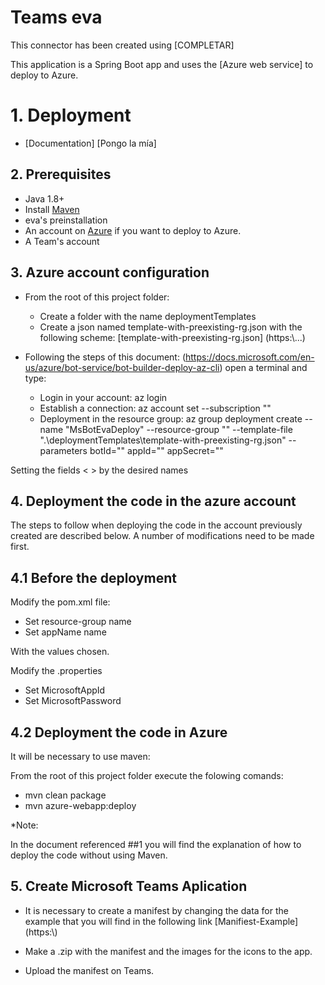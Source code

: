 # Teams eva

This connector has been created using  [COMPLETAR]

This application is a Spring Boot app and uses the [Azure web service] to deploy to Azure.

# 1. Deployment

- [Documentation] [Pongo la mía]

## 2. Prerequisites

- Java 1.8+
- Install [Maven](https://maven.apache.org/)
- eva's preinstallation
- An account on [Azure](https://azure.microsoft.com) if you want to deploy to Azure.
- A Team's account

## 3. Azure account configuration

- From the root of this project folder: 
  - Create a folder with the name deploymentTemplates
  - Create a json named template-with-preexisting-rg.json with the following scheme: [template-with-preexisting-rg.json] (https:\\...)
  
- Following the steps of this document: (https://docs.microsoft.com/en-us/azure/bot-service/bot-builder-deploy-az-cli) open a terminal and type: 

  - Login in your account: az login 
  - Establish a connection: az account set --subscription "<azure-subscription>" 
  - Deployment in the resource group: az group deployment create --name "MsBotEvaDeploy" --resource-group "<groupname>" --template-file ".\deploymentTemplates\template-with-preexisting-rg.json" --parameters botId="<botname>" appId="<appid>" appSecret="<appsecret>" 

Setting the fields < > by the desired names 

## 4. Deployment the code in the azure account
The steps to follow when deploying the code in the account previously created are described below. A number of modifications need to be made first.
## 4.1 Before the deployment

Modify the pom.xml file:

 - Set resource-group name 
 - Set appName name
 
With the values chosen.

Modify the .properties 

 - Set MicrosoftAppId 
 - Set MicrosoftPassword
	
## 4.2 Deployment the code in Azure

It will be necessary to use maven:

From the root of this project folder execute the folowing comands: 

 - mvn clean package
 - mvn azure-webapp:deploy
	
*Note:

In the document referenced ##1 you will find the explanation of how to deploy the code without using Maven.

## 5. Create Microsoft Teams Aplication

 - It is necessary to create a manifest by changing the data for the example that you will find in the following link [Manifiest-Example] (https:\\)
 - Make a .zip with the manifest and the images for the icons to the app.
 
 - Upload the manifest on Teams. 
 
 


